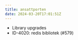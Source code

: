 ```yaml
---
title: ansattporten
date: 2024-03-20T17:01:51Z
---
```

- Library upgrades
- ID-4020: redis bibliotek (#579)

